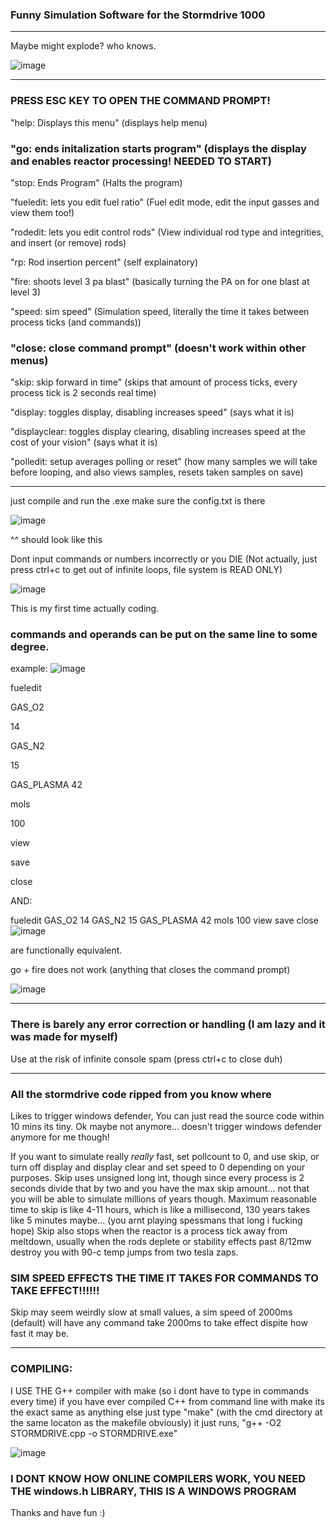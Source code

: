 ### Funny Simulation Software for the Stormdrive 1000
___
Maybe might explode?
who knows.

![image](https://github.com/user-attachments/assets/41c81d90-98b8-459b-9e1b-4e1cc428e855)

___
### PRESS ESC KEY TO OPEN THE COMMAND PROMPT!

"help: Displays this menu" (displays help menu)

### "go: ends initalization starts program" (displays the display and enables reactor processing! NEEDED TO START)

"stop: Ends Program" (Halts the program)

"fueledit: lets you edit fuel ratio" (Fuel edit mode, edit the input gasses and view them too!)

"rodedit: lets you edit control rods" (View individual rod type and integrities, and insert (or remove) rods)

"rp: Rod insertion percent" (self explainatory)

"fire: shoots level 3 pa blast" (basically turning the PA on for one blast at level 3)

"speed: sim speed" (Simulation speed, literally the time it takes between process ticks (and commands))

### "close: close command prompt" (doesn't work within other menus)

"skip: skip forward in time" (skips that amount of process ticks, every process tick is 2 seconds real time)

"display: toggles display, disabling increases speed" (says what it is)

"displayclear: toggles display clearing, disabling increases speed at the cost of your vision" (says what it is)

"polledit: setup averages polling or reset" (how many samples we will take before looping, and also views samples, resets taken samples on save)
___
just compile and run the .exe make sure the config.txt is there

![image](https://github.com/user-attachments/assets/24ced471-57ba-44cd-981d-f237120475a1)

^^ should look like this

Dont input commands or numbers incorrectly or you DIE (Not actually, just press ctrl+c to get out of infinite loops, file system is READ ONLY)

![image](https://github.com/user-attachments/assets/ec2cc8c4-d200-4ede-a18e-e5214a4fa62d)

This is my first time actually coding.

### commands and operands can be put on the same line to some degree.

example:
![image](https://github.com/user-attachments/assets/e3e05c38-c533-4b3a-a9a8-5ff12803d271)

fueledit

GAS_O2

14

GAS_N2

15

GAS_PLASMA 42

mols

100

view

save

close



AND:


fueledit GAS_O2 14 GAS_N2 15 GAS_PLASMA 42 mols 100 view save close
![image](https://github.com/user-attachments/assets/d6e11583-4da5-44aa-a70d-46e12a85c8fc)

are functionally equivalent.

go + fire does not work (anything that closes the command prompt)

![image](https://github.com/user-attachments/assets/53ddfe78-cb8e-48ec-9b58-ac050e420161)
___
### There is barely any error correction or handling (I am lazy and it was made for myself)
Use at the risk of infinite console spam (press ctrl+c to close duh)
___

### All the stormdrive code ripped from you know where


Likes to trigger windows defender, You can just read the source code within 10 mins its tiny.
Ok maybe not anymore... doesn't trigger windows defender anymore for me though!


If you want to simulate really *really* fast, set pollcount to 0, and use skip, or turn off display and display clear and set speed to 0 depending on your purposes. Skip uses unsigned long int, though since every process is 2 seconds divide that by two and you have the max skip amount... not that you will be able to simulate millions of years though. Maximum reasonable time to skip is like 4-11 hours, which is like a millisecond, 130 years takes like 5 minutes maybe... (you arnt playing spessmans that long i fucking hope)
Skip also stops when the reactor is a process tick away from meltdown, usually when the rods deplete or stability effects past 8/12mw destroy you with 90-c temp jumps from two tesla zaps.

### SIM SPEED EFFECTS THE TIME IT TAKES FOR COMMANDS TO TAKE EFFECT!!!!!!
Skip may seem weirdly slow at small values, a sim speed of 2000ms (default) will have any command take 2000ms to take effect dispite how fast it may be.
___
### COMPILING:
I USE THE G++ compiler with make (so i dont have to type in commands every time)
if you have ever compiled C++ from command line with make its the exact same as anything else
just type "make" (with the cmd directory at the same locaton as the makefile obviously)
it just runs, "g++ -O2 STORMDRIVE.cpp -o STORMDRIVE.exe"

![image](https://github.com/user-attachments/assets/fc68abdb-3058-445b-a42d-b34dfdb34798)

### I DONT KNOW HOW ONLINE COMPILERS WORK, YOU NEED THE windows.h LIBRARY, THIS IS A WINDOWS PROGRAM

Thanks and have fun :)
